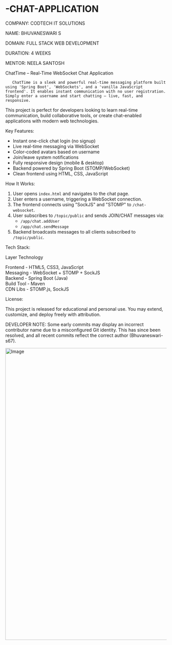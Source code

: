 # -CHAT-APPLICATION

 COMPANY: CODTECH IT SOLUTIONS

 NAME: BHUVANESWARI S

 DOMAIN: FULL STACK WEB DEVELOPMENT

 DURATION: 4 WEEKS

 MENTOR: NEELA SANTOSH



ChatTime – Real-Time WebSocket Chat Application

       ChatTime is a sleek and powerful real-time messaging platform built using 'Spring Boot', 'WebSockets', and a 'vanilla JavaScript frontend'. It enables instant communication with no user registration. Simply enter a username and start chatting — live, fast, and responsive.
This project is perfect for developers looking to learn real-time communication, build collaborative tools, or create chat-enabled applications with modern web technologies.


 Key Features:

-  Instant one-click chat login (no signup)
-  Live real-time messaging via WebSocket
-  Color-coded avatars based on username
-  Join/leave system notifications
-  Fully responsive design (mobile & desktop)
-  Backend powered by Spring Boot (STOMP/WebSocket)
-  Clean frontend using HTML, CSS, JavaScript


 How It Works:

1. User opens `index.html` and navigates to the chat page.
2. User enters a username, triggering a WebSocket connection.
3. The frontend connects using "SockJS" and "STOMP" to `/chat-websocket`.
4. User subscribes to `/topic/public` and sends JOIN/CHAT messages via:
   - `/app/chat.addUser`
   - `/app/chat.sendMessage`
5. Backend broadcasts messages to all clients subscribed to `/topic/public`.


 Tech Stack:

 Layer            Technology                     

 Frontend    -  HTML5, CSS3, JavaScript        
 Messaging   -  WebSocket + STOMP + SockJS     
 Backend     -  Spring Boot (Java)             
 Build Tool  -  Maven                 
 CDN Libs    -  STOMP.js, SockJS               


License:

This project is released for educational and personal use. You may extend, customize, and deploy freely with attribution.


DEVELOPER NOTE:  Some early commits may display an incorrect contributor name due to a misconfigured Git identity. This has since been resolved, and all recent commits reflect the correct author (Bhuvaneswari-s67).






<img width="1920" height="908" alt="Image" src="https://github.com/user-attachments/assets/4314d7a1-12e9-48a3-9aea-126a2498cb78" />

